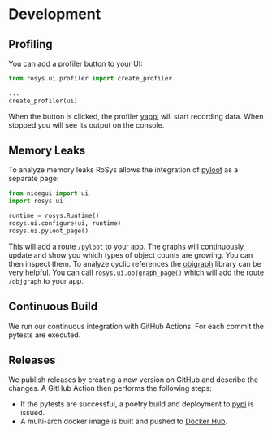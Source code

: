 # Development

## Profiling

You can add a profiler button to your UI:

```python
from rosys.ui.profiler import create_profiler

...
create_profiler(ui)
```

When the button is clicked, the profiler [yappi](https://github.com/sumerc/yappi) will start recording data.
When stopped you will see its output on the console.

## Memory Leaks

To analyze memory leaks RoSys allows the integration of [pyloot](https://github.com/reallistic/pyloot) as a separate page:

```python hl_lines="6"
from nicegui import ui
import rosys.ui

runtime = rosys.Runtime()
rosys.ui.configure(ui, runtime)
rosys.ui.pyloot_page()
```

This will add a route `/pyloot` to your app.
The graphs will continuously update and show you which types of object counts are growing.
You can then inspect them.
To analyze cyclic references the [objgraph](https://mg.pov.lt/objgraph/index.html) library can be very helpful.
You can call `rosys.ui.objgraph_page()` which will add the route `/objgraph` to your app.

## Continuous Build

We run our continuous integration with GitHub Actions.
For each commit the pytests are executed.

## Releases

We publish releases by creating a new version on GitHub and describe the changes.
A GitHub Action then performs the following steps:

- If the pytests are successful, a poetry build and deployment to [pypi](https://pypi.org/project/rosys/) is issued.
- A multi-arch docker image is built and pushed to [Docker Hub](https://hub.docker.com/r/zauberzeug/rosys).
